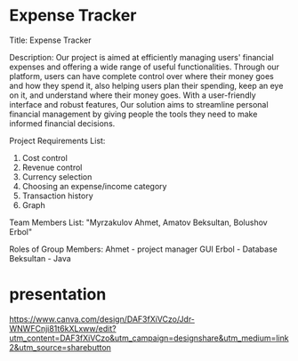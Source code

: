 # Expense Tracker

Title: Expense Tracker

Description: Our project is aimed at efficiently managing users' financial expenses and offering a wide range of useful functionalities. Through our platform, users can have complete control over where their money goes and how they spend it, also helping users plan their spending, keep an eye on it, and understand where their money goes. With a user-friendly interface and robust features, Our solution aims to streamline personal financial management by giving people the tools they need to make informed financial decisions.

Project Requirements List: 
1) Cost control   
2) Revenue control
3) Сurrency selection
4) Сhoosing an expense/income category
5) Transaction history
6) Graph

Team Members List: "Myrzakulov Ahmet, Amatov Beksultan, Bolushov Erbol"

Roles of Group Members: 
Ahmet - project manager GUI
Erbol - Database
Beksultan - Java


# presentation
https://www.canva.com/design/DAF3fXiVCzo/Jdr-WNWFCnji81t6kXLxww/edit?utm_content=DAF3fXiVCzo&utm_campaign=designshare&utm_medium=link2&utm_source=sharebutton
